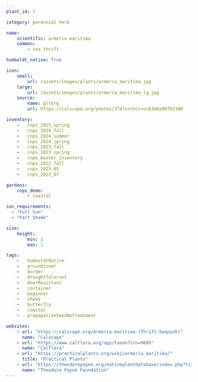 ```yaml
---
plant_id: 7

category: perennial herb

name: 
    scientific: armeria maritima 
    common: 
        - sea thrift  

humboldt_native: True

icon: 
    small: 
        url: /assets/images/plants/armeria_maritima.jpg 
    large: 
        url: /assets/images/plants/armeria_maritima_lg.jpg 
    source: 
        name: glrbrg 
        url: https://calscape.org/photos/374?srchcr=sc63e6a007b3100 

inventory: 
    -   cnps_2025_spring
    -   cnps_2024_fall
    -   cnps_2024_summer
    -   cnps_2024_spring
    -   cnps_2023_fall
    -   cnps_2023_spring
    -   cnps_master_inventory
    -   cnps_2022_fall
    -   cnps_2023_05 
    -   cnps_2023_07 

gardens:
    cnps_demo:
        - coastal

sun_requirements:
  - "Full Sun"
  - "Part Shade"

size:
    height: 
        min: 1
        max: 1

tags:  
    -   humboldtNative
    -   groundcover
    -   border
    -   droughtTolerant
    -   deerResistant
    -   container
    -   beginner
    -   showy
    -   butterfly
    -   coastal
    -   propagationSeedNoTreatment

websites:
    - url: "https://calscape.org/Armeria-maritima-(Thrift-Seapink)"
      name: "Calscape"
    - url: "https://www.calflora.org/app/taxon?crn=9695"
      name: "Calflora"
    - url: "https://practicalplants.org/wiki/armeria_maritima/"
      title: "Practical Plants"
    - url: "https://theodorepayne.org/nativeplantdatabase/index.php?title=Armeria_maritima"
      name: "Theodore Payne Foundation"
---
```

